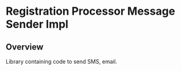 # Registration Processor Message Sender Impl

## Overview
Library containing code to send SMS, email.
